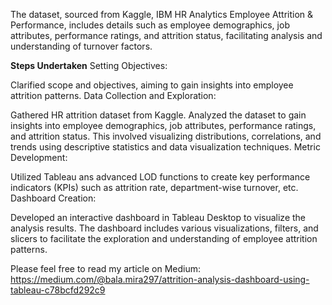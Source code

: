 The dataset, sourced from Kaggle, IBM HR Analytics Employee Attrition & Performance, includes details such as employee demographics, job attributes, performance ratings, and attrition status, facilitating analysis and understanding of turnover factors.

**Steps Undertaken**
Setting Objectives:

Clarified scope and objectives, aiming to gain insights into employee attrition patterns.
Data Collection and Exploration:

Gathered HR attrition dataset from Kaggle.
Analyzed the dataset to gain insights into employee demographics, job attributes, performance ratings, and attrition status. This involved visualizing distributions, correlations, and trends using descriptive statistics and data visualization techniques.
Metric Development:

Utilized Tableau ans advanced LOD functions to create key performance indicators (KPIs) such as attrition rate, department-wise turnover, etc.
Dashboard Creation:

Developed an interactive dashboard in Tableau Desktop to visualize the analysis results. The dashboard includes various visualizations, filters, and slicers to facilitate the exploration and understanding of employee attrition patterns.

Please feel free to read my article on Medium: https://medium.com/@bala.mira297/attrition-analysis-dashboard-using-tableau-c78bcfd292c9
